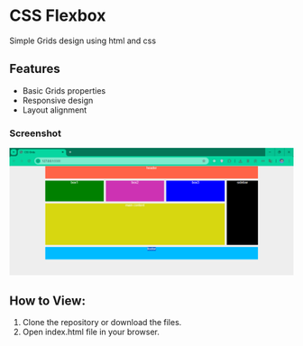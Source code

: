 # CSS Flexbox

Simple Grids design using html and css
## Features
- Basic Grids properties
- Responsive design
- Layout alignment

### Screenshot
![screenshot](./images/Screenshot_8.png)

## How to View:
1. Clone the repository or download the files.  
2. Open index.html file in your browser.
